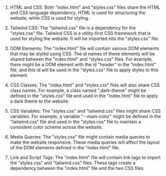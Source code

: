 1. HTML and CSS: Both "index.html" and "styles.css" files share the HTML and CSS language dependency. HTML is used for structuring the website, while CSS is used for styling.

2. Tailwind CSS: The "tailwind.css" file is a dependency for the "styles.css" file. Tailwind CSS is a utility-first CSS framework that is used for styling the website. It will be imported into the "styles.css" file.

3. DOM Elements: The "index.html" file will contain various DOM elements that may be styled using CSS. The id names of these elements will be shared between the "index.html" and "styles.css" files. For example, there might be a DOM element with the id "header" in the "index.html" file, and this id will be used in the "styles.css" file to apply styles to this element.

4. CSS Classes: The "index.html" and "styles.css" files will also share CSS class names. For example, a class named ".dark-theme" might be defined in the "styles.css" file and used in the "index.html" file to apply a dark theme to the website.

5. CSS Variables: The "styles.css" and "tailwind.css" files might share CSS variables. For example, a variable "--main-color" might be defined in the "tailwind.css" file and used in the "styles.css" file to maintain a consistent color scheme across the website.

6. Media Queries: The "styles.css" file might contain media queries to make the website responsive. These media queries will affect the layout of the DOM elements defined in the "index.html" file.

7. Link and Script Tags: The "index.html" file will contain link tags to import the "styles.css" and "tailwind.css" files. These tags create a dependency between the "index.html" file and the two CSS files.